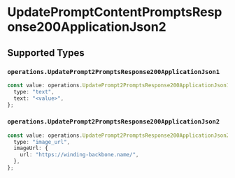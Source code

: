 # UpdatePromptContentPromptsResponse200ApplicationJson2


## Supported Types

### `operations.UpdatePrompt2PromptsResponse200ApplicationJson1`

```typescript
const value: operations.UpdatePrompt2PromptsResponse200ApplicationJson1 = {
  type: "text",
  text: "<value>",
};
```

### `operations.UpdatePrompt2PromptsResponse200ApplicationJson2`

```typescript
const value: operations.UpdatePrompt2PromptsResponse200ApplicationJson2 = {
  type: "image_url",
  imageUrl: {
    url: "https://winding-backbone.name/",
  },
};
```


